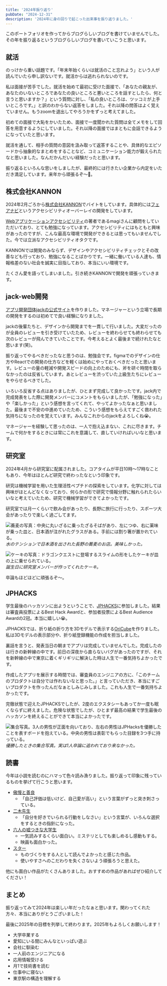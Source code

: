 ```yaml
---
title: '2024年振り返り'
pubDate: "2024-12-31"
description: '2024年に身の回りで起こった出来事を振り返りました。'
---
```


このポートフォリオを作ってからブログらしいブログを書けていませんでした。その年を振り返るというブログらしいブログを書いていこうと思います。

## 就活

のっけから重い話題です。「年末年始くらいは就活のこと忘れよう」という人が読んでいたら申し訳ないです。就活からは逃れられないのです。

私は面接が苦手でした。就活を始めて最初に受けた面接で、「あなたの親友が、あなたのいないところであなたの良いところと悪いところを話すとしたら、何と言うと思いますか？」という質問に対し、「私の良いところは、ツッコミが上手いところです。」と訳のわからない返答をしました。それ以降の問答はよく覚えていません。もうzoomを退出してやろうかをずっと考えてました。

初めての面接で大恥をかいたため、面接で一度聞かれた質問は全てメモをして回答を用意するようにしていました。それ以降の面接ではまともに会話できるようになっていたと思います。

就活を通して、相手の質問の意図を汲み取って返答することや、具体的なエピソードから抽象的なまとめをすることなど、コミュニケーション能力が鍛えられたなと思いました。なんだかんだいい経験だったと思います。

振り返るといろんな思いをしましたが、最終的には行きたい企業から内定をいただき満足しています。来年から頑張るぞ〜💪。

## 株式会社KANNON

2024年2月ごろから[株式会社KANNON](https://kan-non.jp/)でバイトをしています。具体的には[フェアナビ](https://fairnavi.com/)というアクセシビリティオーバーレイの開発をしています。

[Webアプリケーションアクセシビリティ](https://webapp-a11y.com/)の著者であるmagiさんに顧問をしていただいており、とても勉強になっています。アクセシビリティにはもともと興味があったのですが、こんな最高な環境で開発ができるとは思ってもいませんでした。今では立派なアクセシビリティオタクです。

KANNONでは開発のみならず、デザインやアクセシビリティチェックとその改善なども行っており、勉強になることばかりです。一緒に働いている人達も、情報格差のない社会を誠実に目指しており、本当にいい環境です。

たくさん愛を語ってしまいました。引き続きKANNONで開発を頑張っていきます。

## jack-web開発

[アプリ開発団体jackの公式サイト](https://www.jackapp.jp/)を作りました。マネージャーという立場で長期の開発をするのは初めてで良い経験になりました。

jackの後輩たちと、デザインから開発までを一貫して行いました。大変だったのが全員のレビューを引き受けていたため、レビューを終わらせても終わらせても次のレビューが飛んできていたことです。今考えるとよく最後まで続けれたなと思います(笑)。

振り返ってやるべきだったなと思うのは、勉強会です。figmaでのデザインの仕方やReactでの開発の仕方などを軽くは始めにやっておくべきだったと思います。レビューの量の軽減や開発スピードの向上のためにも、斧を研ぐ時間を取らなかったのは反省しています。あとレビューを渋っていた上級生たちにレビューをやらせるべきでした。

いろいろ反省する点はありましたが、ひとまず完成して良かったです。jack内で完成発表をした際に開発メンバーにコメントをもらいましたが、「勉強になった」や「楽しかった」という感想を言ってくれて、やってよかったなぁと思いました。最後まで不安の中進めていたため、こういう感想をもらえてすごく救われた気持ちになったのを覚えています。みんなこれからのjackをよろしくね😭。

マネージャーを経験して思ったのは、一人で抱え込まない、これに尽きます。チームで何かをするときには常にこれを意識して、直していければいいなと思います。

## 研究室

2024年4月から研究室に配属されました。コアタイムが平日10時〜17時なこともあり、今年はほとんど研究で終わったなという印象です。

研究は機械学習を用いた生理活性ペプチドの探索をしています。化学に対しては興味がほとんどなくなっており、何らかの形で研究で情報分野に触れられたらいいなと考えていたため、研究で機械学習ができてよかったです。

研究室では月一くらいで飲み会があったり、長野に旅行に行ったり、スポーツ大会があったりで楽しく過ごしてます。

![蕎麦の写真：中央に丸いざるに乗ったざるそばがあり、左につゆ、右に薬味が乗った皿と、日本酒が注がれたグラスがある。手前には割り箸が置かれている。](/posts/2024/nagano-soba.png)*水のテンションで日本酒を出された長野の蕎麦のお店。美味しかった。*

![ケーキの写真：ドラゴンクエストに登場するスライムの形をしたケーキが皿の上に乗せられている。](/posts/2024/cake.png)*誕生日に研究室メンバーが作ってくれたケーキ。*

卒論もほどほどに頑張るぞ〜。

## JPHACKS

学生最後のハッカソンに出ようということで、[JPHACKS](https://jphacks.com/)に参加しました。結果は審査員投票によるBest Hack Awardと、参加者投票によるBest Audience Awardの2冠。本当に嬉しい😭。

JPHACKSでは、折り紙の折り方を3Dモデルで表示する[OriCube](https://oricube.vercel.app/)を作りました。私は3Dモデルの表示部分や、折り紙登録機能の作成を担当しました。

裏話を言うと、発表当日の朝までアプリは完成していませんでした。完成したのは行きの新幹線の中です。前日の深夜から直らないバグがあったのですが、それを新幹線の中で東京に着くギリギリに解決した時は人生で一番気持ちよかったです。

作成したアプリを展示する時間では、審査員のエンジニアの方に、「このチームのプロダクトは自分では作れないなと思った。」と言っていただき、本当にすごいプロダクトを作ったんだなぁとしみじみしました。これも人生で一番気持ちよかったです。

完徹状態で迎えたJPHACKSでしたが、2度のエクスタシーもあってか一度も眠くならずに終えました。危険な状態でしたが、ひとまず最高の結果で学生最後のハッカソンを終えることができて本当によかったです。

![集合写真。3人の男性が正面を向いており、左右の男性はJPHacksを優勝したことを表すボードを抱えている。中央の男性は表彰でもらった目録を3つ手に持っている。](/jphacks-gather.jpg)*優勝したときの集合写真。実は1人卒論に追われており来なかった。*

## 読書

今年は小説を読むのにハマって色々読み漁りました。振り返って印象に残っているものを挙げて行こうと思います。

- [傲慢と善良](https://www.amazon.co.jp/%E5%82%B2%E6%85%A2%E3%81%A8%E5%96%84%E8%89%AF-%E6%9C%9D%E6%97%A5%E6%96%87%E5%BA%AB-%E8%BE%BB%E6%9D%91-%E6%B7%B1%E6%9C%88/dp/4022650591)
  - 「自己評価は低いけど、自己愛が高い」という言葉がずっと突き刺さっている。
- [二木先生](https://www.amazon.co.jp/%E4%BA%8C%E6%9C%A8%E5%85%88%E7%94%9F-%E3%83%9D%E3%83%97%E3%83%A9%E6%96%87%E5%BA%AB-17-1-%E5%A4%8F%E6%9C%A8-%E5%BF%97%E6%9C%8B/dp/4591174867)
  - 「自分を好きでいられる行動をしなさい」という言葉が、いろんな選択をするときの指針になった。
- [六人の嘘つきな大学生](https://www.amazon.co.jp/%E5%85%AD%E4%BA%BA%E3%81%AE%E5%98%98%E3%81%A4%E3%81%8D%E3%81%AA%E5%A4%A7%E5%AD%A6%E7%94%9F-%E6%B5%85%E5%80%89-%E7%A7%8B%E6%88%90/dp/4041098793)
  - 一気読みするくらい面白い。ミステリとしても楽しめるし感動もする。
  - 映画も面白かった。
- [スター](https://publications.asahi.com/feature/star/)
  - ものづくりをする人として読んでよかったと感じた作品。
  - 使いやすさへのこだわりを失くさないよう頑張ろうと思えた。

他にも面白い作品がたくさんありました。おすすめの作品があればぜひ紹介してください！

## まとめ

振り返ってみて2024年は楽しい年だったなぁと思います。関わってくれた方々、本当にありがとうございました！

最後に2025年の目標を列挙して終わります。2025年もよろしくお願いします！

- 大学卒業する
- 愛知にいる間にみんなといっぱい遊ぶ
- 会社に馴染む
- 一人前のエンジニアになる
- 応用情報受ける
- 月1で技術書を読む
- 仕事中に寝ない
- 東京駅の構造を理解する

